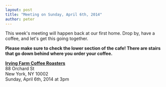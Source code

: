 ```yaml
---
layout: post
title: "Meeting on Sunday, April 6th, 2014"
author: peter
---
```


This week's meeting will happen back at our first home. Drop by, have a coffee, and let's get this going together.

__Please make sure to check the lower section of the cafe! There are stairs that go down behind where you order your coffee.__

__[Irving Farm Coffee Roasters](https://www.google.com/maps/place/Irving+Farm+Coffee+Roasters/@40.7179886,-73.9902479,17z/data=!3m1!4b1!4m2!3m1!1s0x89c259873f0067c1:0x5aede67045aa029f)__<br>
88 Orchard St<br>
New York, NY 10002<br>
Sunday, April 6th, 2014 at 3pm
